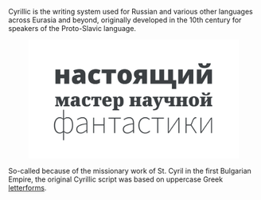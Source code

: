
Cyrillic is the writing system used for Russian and various other languages across Eurasia and beyond, originally developed in the 10th century for speakers of the Proto-Slavic language.

<figure>

![The phrase “настоящий мастер научной фантастики”—which translates in English to “a true master of science fiction”—set in three different typefaces that support the Cyrillic script.](images/thumbnail.svg)

</figure>

So-called because of the missionary work of St. Cyril in the first Bulgarian Empire, the original Cyrillic script was based on uppercase Greek [letterforms](/glossary/letterform).
